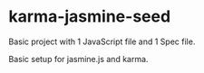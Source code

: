 karma-jasmine-seed
==================

Basic project with 1 JavaScript file and 1 Spec file.

Basic setup for jasmine.js and karma.

